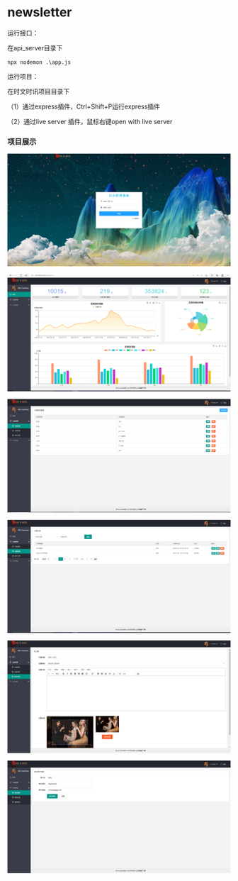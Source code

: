# newsletter

运行接口：

在api_server目录下

```
npx nodemon .\app.js
```

运行项目：

在时文时讯项目目录下

（1）通过express插件，Ctrl+Shift+P运行express插件

（2）通过live server 插件，鼠标右键open with live server

### 项目展示

![](img/1.png)

![](img/2.png)

![](img/3.png)

![](img/4.png)

![](img/5.png)

![](img/6.png)